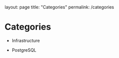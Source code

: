 layout: page
title: "Categories"
permalink: /categories

# Categories

- Infrastructure

- PostgreSQL

